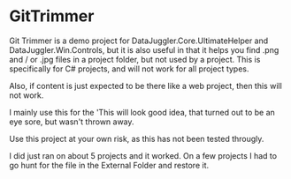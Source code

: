 # GitTrimmer
Git Trimmer is a demo project for DataJuggler.Core.UltimateHelper and DataJuggler.Win.Controls, but it is also useful in that it helps you find .png and / or .jpg files in a project folder, but not used by a project. This is specifically for C# projects, and will not work for all project types.

Also, if content is just expected to be there like a web project, then this will not work.

I mainly use this for the 'This will look good idea, that turned out to be an eye sore, but wasn't thrown away.

Use this project at your own risk, as this has not been tested througly.

I did just ran on about 5 projects and it worked. On a few projects I had to go hunt for the file in the External Folder and restore it.
